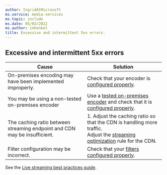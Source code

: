```yaml
---
author: IngridAtMicrosoft
ms.service: media-services
ms.topic: include
ms.date: 05/03/2022
ms.author: inhenkel
title: Excessive and intermittent 5xx errors.
---
```


<!-- 2109030040000508 -->

## Excessive and intermittent 5xx errors

| Cause | Solution |
| ----- | -------- |
| On-premises encoding may have been implemented improperly. | Check that your encoder is [configured properly](../encode-recommended-on-premises-live-encoders.md?amspage=troubleshooting#configuring-on-premises-live-encoder-settings). |
| You may be using a non-tested on-premises encoder | Use a [tested on-premises encoder](../encode-recommended-on-premises-live-encoders.md?amspage=troubleshooting) and check that it is [configured properly](../encode-recommended-on-premises-live-encoders.md?amspage=troubleshooting#configuring-on-premises-live-encoder-settings).
| The caching ratio between streaming endpoint and CDN may be insufficient. | 1. Adjust the caching ratio so that the CDN is handling more traffic. <br/> Adjust the [streaming optimization](/azure/cdn/cdn-media-streaming-optimization) rule for the CDN. |
| Filter configuration may be incorrect. | Check that your [filters configured properly](../filters-concept.md?amspage=troubleshooting). |

See the [Live streaming best practices guide](../live-event-streaming-best-practices-guide.md?amspage=troubleshooting).
